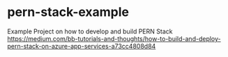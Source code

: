 # pern-stack-example
Example Project on how to develop and build PERN Stack
https://medium.com/bb-tutorials-and-thoughts/how-to-build-and-deploy-pern-stack-on-azure-app-services-a73cc4808d84
